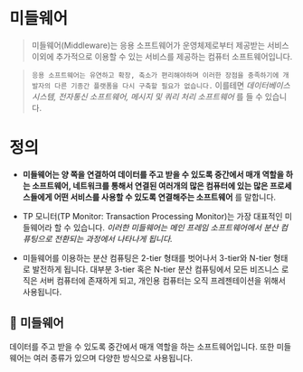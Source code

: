 # 미들웨어 

> 미들웨어(Middleware)는 응용 소프트웨어가 운영체제로부터 제공받는 서비스 이외에 추가적으로 이용할 수 있는 서비스를 제공하는 컴퓨터 소프트웨어입니다.

> ``응용 소프트웨어는 유연하고 확장, 축소가 편리해야하며 이러한 장점을 충족하기에 개발자의 다른 기종간 플랫폼을 다시 구축할 필요가 없습니다.`` 이를테면 _데이터베이스 시스템, 전자통신 소프트웨어, 메시지 및 쿼리 처리 소프트웨어_ 를 들 수 있습니다.

# 정의

- __미들웨어는 양 쪽을 연결하여 데이터를 주고 받을 수 있도록 중간에서 매개 역할을 하는 소프트웨어, 네트워크를 통해서 연결된 여러개의 많은 컴퓨터에 있는 많은 프로세스들에게 어떤 서비스를 사용할 수 있도록 연결해주는 소프트웨어__ 를 말합니다.

- TP 모니터(TP Monitor: Transaction Processing Monitor)는 가장 대표적인 미들웨어라 할 수 있습니다. _이러한 미들웨어는 메인 프레임 소프트웨어에서 분산 컴퓨팅으로 전환되는 과정에서 나타나게 됩니다._
- 미들웨어를 이용하는 분산 컴퓨팅은 2-tier 형태를 벗어나서 3-tier와 N-tier 형태로 발전하게 됩니다. 대부분 3-tier 혹은 N-tier 분산 컴퓨팅에서 모든 비즈니스 로직은 서버 컴퓨터에 존재하게 되고, 개인용 컴퓨터는 오직 프레젠테이션을 위해서 사용됩니다.


## 📝 미들웨어

  데이터를 주고 받을 수 있도록 중간에서 매개 역할을 하는 소프트웨어입니다.
  또한 미들웨어는 여러 종류가 있으며 다양한 방식으로 사용됩니다.
